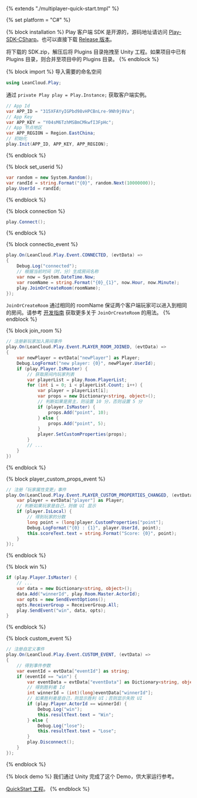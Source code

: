 {% extends "./multiplayer-quick-start.tmpl" %}

{% set platform = "C#" %}


{% block installation %}
Play 客户端 SDK 是开源的，源码地址请访问 [Play-SDK-CSharp](https://github.com/leancloud/Play-SDK-CSharp)。也可以直接下载 [Release 版本](https://github.com/leancloud/Play-SDK-CSharp/releases)。

将下载的 SDK.zip，解压后将 Plugins 目录拖拽至 Unity 工程。如果项目中已有 Plugins 目录，则合并至项目中的 Plugins 目录。
{% endblock %}



{% block import %}
导入需要的命名空间

```csharp
using LeanCloud.Play;
```

通过 `private Play play = Play.Instance;` 获取客户端实例。

```csharp
// App Id
var APP_ID = "315XFAYyIGPbd98vHPCBnLre-9Nh9j0Va";
// App Key
var APP_KEY = "Y04sM6TzhMSBmCMkwfI3FpHc";
// App 节点地区
var APP_REGION = Region.EastChina;
// 初始化
play.Init(APP_ID, APP_KEY, APP_REGION);
```
{% endblock %}



{% block set_userid %}
```csharp
var random = new System.Random();
var randId = string.Format("{0}", random.Next(10000000));
play.UserId = randId;
```
{% endblock %}



{% block connection %}
```csharp
play.Connect();
```
{% endblock %}



{% block connectio_event %}
```csharp
play.On(LeanCloud.Play.Event.CONNECTED, (evtData) =>
{
    Debug.Log("connected");
    // 根据当前时间（时，分）生成房间名称
    var now = System.DateTime.Now;
    var roomName = string.Format("{0}_{1}", now.Hour, now.Minute);
    play.JoinOrCreateRoom(roomName);
});
```

`JoinOrCreateRoom` 通过相同的 roomName 保证两个客户端玩家可以进入到相同的房间。请参考 [开发指南](multiplayer-csharp.html#创建房间) 获取更多关于 `JoinOrCreateRoom` 的用法。
{% endblock %}



{% block join_room %}
```csharp
// 注册新玩家加入房间事件
play.On(LeanCloud.Play.Event.PLAYER_ROOM_JOINED, (evtData) =>
{
    var newPlayer = evtData["newPlayer"] as Player;
    Debug.LogFormat("new player: {0}", newPlayer.UserId);
    if (play.Player.IsMaster) {
        // 获取房间内玩家列表
        var playerList = play.Room.PlayerList;
        for (int i = 0; i < playerList.Count; i++) {
            var player = playerList[i];
            var props = new Dictionary<string, object>();
            // 判断如果是房主，则设置 10 分，否则设置 5 分
            if (player.IsMaster) {
                props.Add("point", 10);
            } else {
                props.Add("point", 5);
            }
            player.SetCustomProperties(props);
        }
        // ...
    }
})
```
{% endblock %}



{% block player_custom_props_event %}
```csharp
// 注册「玩家属性变更」事件
play.On(LeanCloud.Play.Event.PLAYER_CUSTOM_PROPERTIES_CHANGED, (evtData) => {
    var player = evtData["player"] as Player;
    // 判断如果玩家是自己，则做 UI 显示
    if (player.IsLocal) {
        // 得到玩家的分数
        long point = (long)player.CustomProperties["point"];
        Debug.LogFormat("{0} : {1}", player.UserId, point);
        this.scoreText.text = string.Format("Score: {0}", point);
    }
});
```
{% endblock %}



{% block win %}
```csharp
if (play.Player.IsMaster) {
    // ...
    var data = new Dictionary<string, object>();
    data.Add("winnerId", play.Room.Master.ActorId);
    var opts = new SendEventOptions();
    opts.ReceiverGroup = ReceiverGroup.All;
    play.SendEvent("win", data, opts);
}
```
{% endblock %}



{% block custom_event %}
```csharp
// 注册自定义事件
play.On(LeanCloud.Play.Event.CUSTOM_EVENT, (evtData) =>
{
    // 得到事件参数
    var eventId = evtData["eventId"] as string;
    if (eventId == "win") {
        var eventData = evtData["eventData"] as Dictionary<string, object>;
        // 得到胜利者 Id
        int winnerId = (int)(long)eventData["winnerId"];
        // 如果胜利者是自己，则显示胜利 UI；否则显示失败 UI
        if (play.Player.ActorId == winnerId) {
            Debug.Log("win");
            this.resultText.text = "Win";
        } else {
            Debug.Log("lose");
            this.resultText.text = "Lose";
        }
        play.Disconnect();
    }
});
```
{% endblock %}



{% block demo %}
我们通过 Unity 完成了这个 Demo，供大家运行参考。

[QuickStart 工程](https://github.com/leancloud/Play-CSharp-Quick-Start)。
{% endblock %}
















